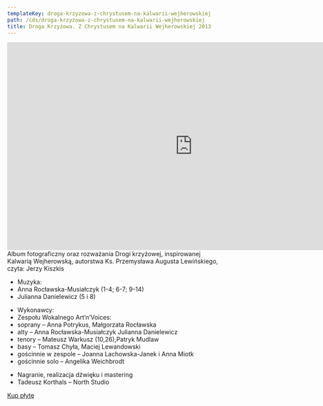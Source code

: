 ```yaml
---
templateKey: droga-krzyzowa-z-chrystusem-na-kalwarii-wejherowskiej
path: /cds/droga-krzyzowa-z-chrystusem-na-kalwarii-wejherowskiej
title: Droga Krzyżowa. Z Chrystusem na Kalwarii Wejherowskiej 2013
---
```

<div class="wrapper container">
    <div class="row center-xs">
        <div class="col-xs-12 col-md-6">
            <div class="box cds-box--single">
                <div class="youtube-movie">
                    <iframe width="857" height="482" src="https://www.youtube.com/embed/eymadAhTtHI" frameborder="0" allow="accelerometer; autoplay; clipboard-write; encrypted-media; gyroscope; picture-in-picture" allowfullscreen></iframe>
                </div>
            </div>
        </div>
        <div class="col-xs-12 col-md-6">
            <div class="box cds-box--single">
                Album fotograficzny oraz rozważania Drogi krzyżowej, inspirowanej Kalwarią Wejherowską, autorstwa Ks. Przemysława Augusta Lewińskiego, czyta: Jerzy Kiszkis
            </div>
            <div class="box cds-box--single">
                <ul class="works__performers">
                    <li class="works__performers--title">Muzyka:</li>
                    <li>
                        Anna Rocławska-Musiałczyk (1-4; 6-7; 9-14)
                    </li>
                    <li>
                        Julianna Danielewicz (5 i 8)
                    </li>
                </ul>
            </div>
            <div class="box cds-box--single">
                <ul class="works__performers">
                    <li class="works__performers--title">Wykonawcy:</li>
                    <li>
                        Zespołu Wokalnego Art’n’Voices:
                    </li>
                    <li>
                        soprany – Anna Potrykus, Małgorzata Rocławska
                    </li>
                    <li>
                        alty – Anna Rocławska-Musiałczyk Julianna Danielewicz
                    </li>
                    <li>
                        tenory – Mateusz Warkusz (10,26),Patryk Mudlaw
                    </li>
                    <li>
                        basy – Tomasz Chyła, Maciej Lewandowski
                    </li>
                    <li>
                        gościnnie w zespole – Joanna Lachowska-Janek i Anna Miotk
                    </li>
                    <li>
                        gościnnie solo – Angelika Weichbrodt
                    </li>
                </ul>
            </div>
            <div class="box cds-box--single">
                <ul class="works__performers">
                    <li class="works__performers--title">Nagranie, realizacja dźwięku i mastering</li>
                    <li>
                        Tadeusz Korthals – North Studio
                    </li>
                </ul>
            </div>
            <div class="box cds-box--single">
                <a href="https://czec.pl/pl/p/Droga-Krzyzowa-z-Chrystusem-na-Kalwarii-Wejherowskiej-CD/1351" target="_blank" class="cds__buy-link">Kup płytę<span class="icon--buy" /></a>
            </div>
        </div>
    </div>
</div>
